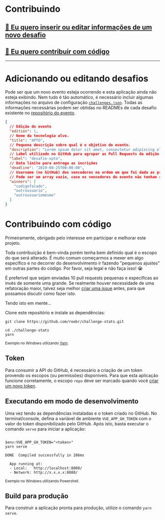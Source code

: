 # Contribuindo

## [🙉 Eu quero inserir ou editar informações de um novo desafio](#adicionando-ou-editando-desafios)
## [🙈 Eu quero contribuir com código](#contribuindo-com-código)

----

# Adicionando ou editando desafios

Pode ser que um novo evento esteja ocorrendo e esta aplicação ainda não esteja exibindo. Nem tudo é tão automático, é necessário incluir algumas informações no arquivo de configuração [`challenges.json`](https://github.com/reebr/challenge-stats/blob/development/src/challenges.json). Todas as informações necessárias podem ser obtidas no READMEs de cada desafio existente no [repositório do evento](https://github.com/codigofalado/desafio333).

```json
{
  // Edição do evento
  "edition": 1,
  // Nome da tecnologia alvo.
  "title": "XPTO",
  // Pequena descrição sobre qual é o objetivo do evento.
  "description": "Lorem ipsum dolor sit amet, consectetur adipiscing elit.",
  // Label utilizado no GitHub para agrupar as Pull Requests da edição do evento em questão.
  "label": "desafio-xpto",
  // Data limite para entrega as incrições
  "deadline": "2019-08-25T00:00:00",
  // Username (no GitHub) dos vencedores na ordem em que foi dada as premiações.
  // Pode ser um array vazio, caso os vencedores do evento não tenham sido divulgados.
  "winners": [
    "codigofalado",
    "outrousuario",
    "outrousuariomesmo"
  ]
}
```


# Contribuindo com código

Primeiramente, obrigado pelo interesse em participar e melhorar este projeto.

Toda contribuição é bem-vinda porém tenha bem definido qual é o escopo do que será alterado. É muito comum começarmos a mexer em algo específico e no decorrer do desenvolvimento ir fazendo "pequenos ajustes" em outras partes do código. Por favor, seja legal e não faça isso! 😭

É preferível que sejam enviadas 10 pull requests pequenas e específicas ao invés de somente uma grande. Se realmente houver necessidade de uma refatoração maior, talvez seja melhor [criar uma issue][3] antes, para que possamos discutir como fazer isto.

Tendo isto em mente...

Clone este repositório e instale as dependências:

```
git clone https://github.com/reebr/challenge-stats.git

cd ./challenge-stats
yarn
```

<sup>Exemplo no Windows utilizando [Yarn][2].</sup>


## Token

Para consumir a API do GitHub, é necessário a criação de um token provendo os escopos (ou permissões) disponíveis. Para que esta aplicação funcione corretamente, o escopo `repo` deve ser marcado quando você [criar um novo token][1].

## Executando em modo de desenvolvimento

Uma vez tendo as dependências instaladas e o token criado no GitHub. No terminal/console, defina a variável de ambiente `VUE_APP_GH_TOKEN` com o valor do token disponibilizado pelo GitHub. Após isto, basta executar o comando `serve` para iniciar a aplicação:

```

$env:VUE_APP_GH_TOKEN="<token>"
yarn serve

DONE  Compiled successfully in 286ms

  App running at:
  - Local:   http://localhost:8080/
  - Network: http://x.x.x.x:8080/
```

<sup>Exemplo no Windows utilizando Powershell.</sup>

## Build para produção

Para construir a aplicação pronta para produção, utilize o comando `yarn serve`.

[1]:https://help.github.com/en/articles/creating-a-personal-access-token-for-the-command-line
[2]:https://yarnpkg.com/lang/en/
[3]:https://github.com/reebr/challenge-stats/issues
